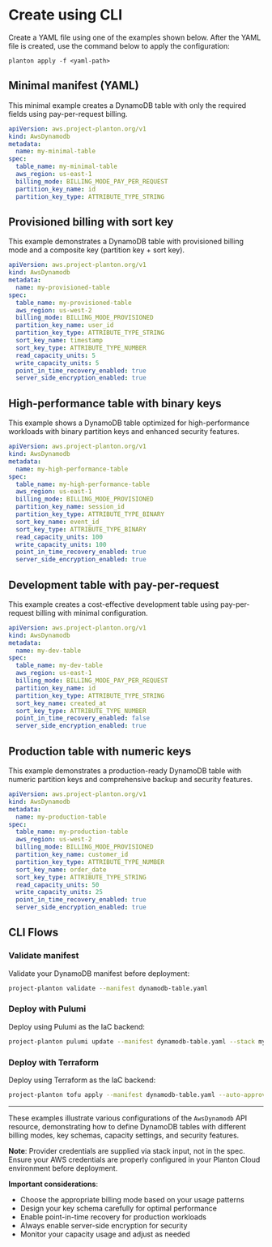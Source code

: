 # Create using CLI

Create a YAML file using one of the examples shown below. After the YAML file is created, use the command below to apply the configuration:

```shell
planton apply -f <yaml-path>
```

## Minimal manifest (YAML)

This minimal example creates a DynamoDB table with only the required fields using pay-per-request billing.

```yaml
apiVersion: aws.project-planton.org/v1
kind: AwsDynamodb
metadata:
  name: my-minimal-table
spec:
  table_name: my-minimal-table
  aws_region: us-east-1
  billing_mode: BILLING_MODE_PAY_PER_REQUEST
  partition_key_name: id
  partition_key_type: ATTRIBUTE_TYPE_STRING
```

## Provisioned billing with sort key

This example demonstrates a DynamoDB table with provisioned billing mode and a composite key (partition key + sort key).

```yaml
apiVersion: aws.project-planton.org/v1
kind: AwsDynamodb
metadata:
  name: my-provisioned-table
spec:
  table_name: my-provisioned-table
  aws_region: us-west-2
  billing_mode: BILLING_MODE_PROVISIONED
  partition_key_name: user_id
  partition_key_type: ATTRIBUTE_TYPE_STRING
  sort_key_name: timestamp
  sort_key_type: ATTRIBUTE_TYPE_NUMBER
  read_capacity_units: 5
  write_capacity_units: 5
  point_in_time_recovery_enabled: true
  server_side_encryption_enabled: true
```

## High-performance table with binary keys

This example shows a DynamoDB table optimized for high-performance workloads with binary partition keys and enhanced security features.

```yaml
apiVersion: aws.project-planton.org/v1
kind: AwsDynamodb
metadata:
  name: my-high-performance-table
spec:
  table_name: my-high-performance-table
  aws_region: us-east-1
  billing_mode: BILLING_MODE_PROVISIONED
  partition_key_name: session_id
  partition_key_type: ATTRIBUTE_TYPE_BINARY
  sort_key_name: event_id
  sort_key_type: ATTRIBUTE_TYPE_BINARY
  read_capacity_units: 100
  write_capacity_units: 100
  point_in_time_recovery_enabled: true
  server_side_encryption_enabled: true
```

## Development table with pay-per-request

This example creates a cost-effective development table using pay-per-request billing with minimal configuration.

```yaml
apiVersion: aws.project-planton.org/v1
kind: AwsDynamodb
metadata:
  name: my-dev-table
spec:
  table_name: my-dev-table
  aws_region: us-east-1
  billing_mode: BILLING_MODE_PAY_PER_REQUEST
  partition_key_name: id
  partition_key_type: ATTRIBUTE_TYPE_STRING
  sort_key_name: created_at
  sort_key_type: ATTRIBUTE_TYPE_NUMBER
  point_in_time_recovery_enabled: false
  server_side_encryption_enabled: true
```

## Production table with numeric keys

This example demonstrates a production-ready DynamoDB table with numeric partition keys and comprehensive backup and security features.

```yaml
apiVersion: aws.project-planton.org/v1
kind: AwsDynamodb
metadata:
  name: my-production-table
spec:
  table_name: my-production-table
  aws_region: us-west-2
  billing_mode: BILLING_MODE_PROVISIONED
  partition_key_name: customer_id
  partition_key_type: ATTRIBUTE_TYPE_NUMBER
  sort_key_name: order_date
  sort_key_type: ATTRIBUTE_TYPE_STRING
  read_capacity_units: 50
  write_capacity_units: 25
  point_in_time_recovery_enabled: true
  server_side_encryption_enabled: true
```

## CLI Flows

### Validate manifest

Validate your DynamoDB manifest before deployment:

```bash
project-planton validate --manifest dynamodb-table.yaml
```

### Deploy with Pulumi

Deploy using Pulumi as the IaC backend:

```bash
project-planton pulumi update --manifest dynamodb-table.yaml --stack my-org/my-project/dynamodb-stack --module-dir ./modules
```

### Deploy with Terraform

Deploy using Terraform as the IaC backend:

```bash
project-planton tofu apply --manifest dynamodb-table.yaml --auto-approve
```

---

These examples illustrate various configurations of the `AwsDynamodb` API resource, demonstrating how to define DynamoDB tables with different billing modes, key schemas, capacity settings, and security features.

**Note**: Provider credentials are supplied via stack input, not in the spec. Ensure your AWS credentials are properly configured in your Planton Cloud environment before deployment.

**Important considerations**:
- Choose the appropriate billing mode based on your usage patterns
- Design your key schema carefully for optimal performance
- Enable point-in-time recovery for production workloads
- Always enable server-side encryption for security
- Monitor your capacity usage and adjust as needed
